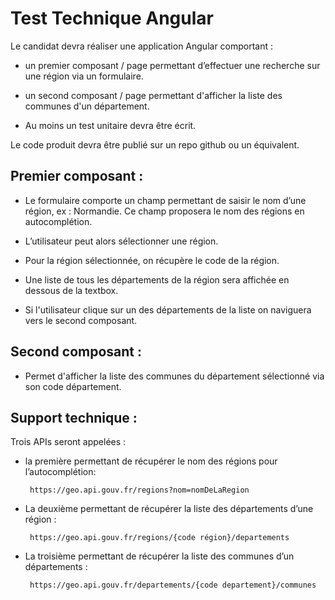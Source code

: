 # Test Technique Angular

Le candidat devra réaliser une application Angular comportant :

- un premier composant / page permettant d’effectuer une recherche sur une région via un formulaire.

- un second composant / page permettant d'afficher la liste des communes d'un département.

- Au moins un test unitaire devra être écrit.

Le code produit devra être publié sur un repo github ou un équivalent.

## Premier composant :

- Le formulaire comporte un champ permettant de saisir le nom d’une région, ex : Normandie. Ce champ proposera le nom des régions en autocomplétion.

- L’utilisateur peut alors sélectionner une région.

- Pour la région sélectionnée, on récupère le code de la région.

- Une liste de tous les départements de la région sera affichée en dessous de la textbox.

- Si l'utilisateur clique sur un des départements de la liste on naviguera vers le second composant.

## Second composant :

- Permet d'afficher la liste des communes du département sélectionné via son code département.


## Support technique :

Trois APIs seront appelées :

- la première permettant de récupérer le nom des régions pour l’autocomplétion:

       https://geo.api.gouv.fr/regions?nom=nomDeLaRegion

- La deuxième permettant de récupérer la liste des départements d’une région :

       https://geo.api.gouv.fr/regions/{code région}/departements

- La troisième permettant de récupérer la liste des communes d’un départements :

       https://geo.api.gouv.fr/departements/{code departement}/communes
